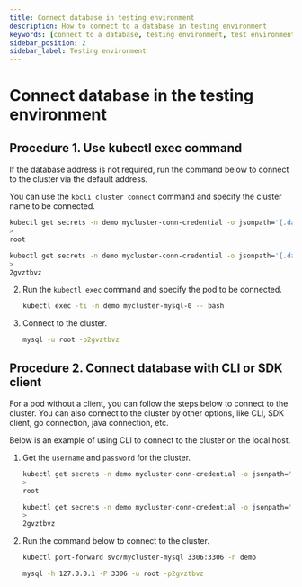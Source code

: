```yaml
---
title: Connect database in testing environment
description: How to connect to a database in testing environment
keywords: [connect to a database, testing environment, test environment]
sidebar_position: 2
sidebar_label: Testing environment
---
```


# Connect database in the testing environment

## Procedure 1. Use kubectl exec command

If the database address is not required, run the command below to connect to the cluster via the default address.

You can use the `kbcli cluster connect` command and specify the cluster name to be connected.

   ```bash
   kubectl get secrets -n demo mycluster-conn-credential -o jsonpath='{.data.\username}' | base64 -d
   >
   root

   kubectl get secrets -n demo mycluster-conn-credential -o jsonpath='{.data.\password}' | base64 -d
   >
   2gvztbvz
   ```

2. Run the `kubectl exec` command and specify the pod to be connected.

   ```bash
   kubectl exec -ti -n demo mycluster-mysql-0 -- bash
   ```

3. Connect to the cluster.

   ```bash
   mysql -u root -p2gvztbvz
   ```

## Procedure 2. Connect database with CLI or SDK client

For a pod without a client, you can follow the steps below to connect to the cluster. You can also connect to the cluster by other options, like CLI, SDK client, go connection, java connection, etc.

Below is an example of using CLI to connect to the cluster on the local host.

1. Get the `username` and `password` for the cluster.

   ```bash
   kubectl get secrets -n demo mycluster-conn-credential -o jsonpath='{.data.\username}' | base64 -d
   >
   root

   kubectl get secrets -n demo mycluster-conn-credential -o jsonpath='{.data.\password}' | base64 -d
   >
   2gvztbvz
   ```

2. Run the command below to connect to the cluster.

   ```bash
   kubectl port-forward svc/mycluster-mysql 3306:3306 -n demo

   mysql -h 127.0.0.1 -P 3306 -u root -p2gvztbvz
   ```
